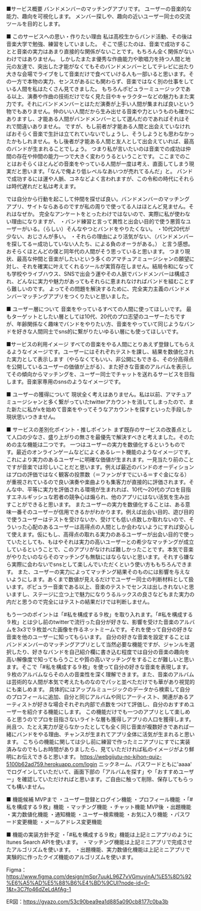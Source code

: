 ■サービス概要
バンドメンバーのマッチングアプリです。
ユーザーの音楽的な能力、趣向を可視化します。
メンバー探しや、趣向の近いユーザー同士の交流ツールを目的とします。


■ このサービスへの思い・作りたい理由
私は高校生からバンド活動、その後は音楽大学で勉強、練習をしていました。
そこで感じたのは、音楽で成功することと音楽の実力はあまり直接的な関係がないことです。もちろん全く関係がないわけではありません。
しかしたまたま優秀な作曲能力や歌唱力を持つ人間と地元の友達で、突出した才能がなくてもそのバンドメンバーとしてテレビに出たり大きな会場でライブをして音楽だけで食べていける人も一部いると思います。その一方で本物の実力、センスがあるにも関わらず、音楽ではなく別の仕事をしている人間を私はたくさん見てきました。
もちろんポピュラーミュージックである以上、演奏や作曲の技術だけでなく見た目やキャラクターなどの魅力もまた実力です。それにバンドメンバーとはただ演奏が上手い人間が集まれば良いという物でもありません。仲のいい人間だから生み出せる音楽や力というものも確かにありますし、才能ある人間がバンドメンバーとして選んだのであればそれはそれで間違いありません。
ですが、もし前者が才能ある人間と出会えていなければおそらく音楽で生計は立てれていないでしょうし、そうしようとも思わなかったかもしれません。もし後者が才能ある人間と友人として出会えていれば、最高のバンドが生まれることでしょう。
つまり私が言いたいのは音楽での成功は仲間の存在や仲間の能力一つで大きく変わりうるということです。
ここまでのことはおそらくほとんどの音楽をやっている人間が一度は考え、直面してしまう現実だと思います。「なんで俺より低レベルなあいつが売れてるんだ」と。
バンドで成功するには運や人脈、コネなどよく言われますが、この令和の時代にそれらは時代遅れだと私は考えます。

では自分から行動を起こして仲間を探せば良い。バンドメンバーのマッチングアプリ、サイトならあるのですが私の周りで使ってる人はほとんど見ません。それはなぜか。
完全なアンケートをとったわけではないので、実際に私が使わない理由になりますが、
・バンド練習と言って異性と出会い目的で使う悪質なユーザーがいる。（らしい）そんなやつとバンドをやりたくない。
・10代20代が少ない、おじさんが多い。
・それらの理由により活気がない、（バンドメンバーを探してる＝成功していない人たち、による負のオーラがある。）
と言う感想。おそらくほとんどの僕と同年代の人間がそう思っていると思います。
つまり現状、最高な仲間と音楽がしたいという多くのアマチュアミュージシャンの願望に対し、それを確実に叶えてくれるツールが実質存在しません。結局令和になっても学校やライブハウス、SNSで出会う運やその人脈でバンドメンバーは構成され、どんなに実力や魅力があってもそれらに恵まれなければバンドを組むことすら難しいのです。
よってその問題を解決するために、完全実力主義のバンドメンバーマッチングアプリをつくりたいと思いました。


■ ユーザー層について
音楽をやっているすべての人間に使ってほしいです。
最もターゲットとしたい層としては10代、20代のプロ志望のユーザーたちですが、年齢関係なく趣味でバンドをやりたい方、音楽をやっていて同じようなバンドを好きな人間同士でsns的に繋がりたいゆるい層にも使ってほしいです。


■サービスの利用イメージ
すべての音楽をやる人間にとりあえず登録してもらえるようなイメージです。ユーザーにはそれぞれテストを課し、結果を数値化された実力として表示します（やらなくてもいい、非公開にもできる、その分高得点を公開しているユーザーの価値が上がる）、また好きな音楽のアルバムを表示してその傾向からマッチングを、ユーザー同士でチャットを送れるサービスを目指します。音楽家専用のsnsのようなイメージです。


■ ユーザーの獲得について
現状全く考えはありません。私は以前、アマチュアミュージシャンと多く繋がっていたtwitterアカウントを消してしまったので、また新たに私がxを始めて音楽をやってそうなアカウントを探すといった手段しか現状思いつきません。


■ サービスの差別化ポイント・推しポイント
まず既存のサービスの改善点として人口の少なさ、盛り上がりの無さを最優先で解決すべきと考えました。そのための主な機能は二つです。
一つはユーザーの実力を数値化するというものです。最近のオンラインゲームなどによくあるレート機能のようなイメージです。
これにより実力のあるユーザーに明確な価値が生まれます。一見当たり前のことですが音楽では珍しいことだと思います。例えば最近のバンドのオーディションはプロの評価ではなく観客の投票数（＝ファンがすでにいる＝すぐ金になる）が重視されているので良い演奏や楽曲よりも集客力が直接的に評価されます。そんな中、平等に実力を評価される環境が生まれれば、10代〜20代のプロを目指すエネルギッシュな若者の競争心は煽られ、他のアプリにはない活気を生み出すことができると思います。
またユーザーの実力を数値化することは、ある意味一番そのユーザーが信用できるかがわかります。例えば出会い目的、遊び目的で使うユーザーはテストを受けないか、受けても低い点数しか取れないので、そういった心配のあるユーザーは高得点の人間としか会わないようにすれば安心して使えます。仮にもし、高得点の取れる実力のあるユーザーが出会い目的で使っていたとしても、もはやそれは実力の高いユーザーとの希少なマッチングが成立しているということで、このアプリがなければ難しかったことです。本気で音楽がやりたいのならそのマッチングも無駄にはならないと思います。それすら嫌なら実際に会わないでsnsとして楽しんでいただくという使い方ももちろんできます。
また、ユーザーの実力によってマッチング結果そのものには影響を与えないようにします。あくまで数値が見えるだけでユーザー同士の判断材料として扱います。ポピュラー音楽である以上、音楽のテストでセンスは出しきれないと思いますし、ステージに立つ上で魅力になりうるルックスの良さなどもまた実力の内だと思うので完全にはテストの結果だけでは判断しません。

もう一つのポイントは「#私を構成する９枚」を取り入れます。「#私を構成する９枚」とは少し前のtwitterで流行った自分が好きな、影響を受けた音楽のアルバムを3x3で９枚並べた画像を作るネットミームです。それを使って自分の好きな音楽を他のユーザーに知ってもらいます。
自分の好きな音楽を設定することはバンドメンバーのマッチングアプリとして当然必要な機能ですが、ジャンルを選択したり、好きなバンドを自己紹介欄に書き込む程度では自分の音楽の趣向を高い解像度で知ってもらうことや質の高いマッチングをすることが難しいと思います。そこで「#私を構成する９枚」を使って自分の好きな音楽を表現します。９枚のアルバムならその人の音楽性を深く理解できます。また、音楽のアルバムは芸術的な人間が本気で考えたものなのでパッと並べただけでも華があり視覚的にも楽しめます。
具体的にはアップルミュージックのデータから検索して自分のプロフィールに追加、自分と同じアルバムや同じアーティスト、関連があるアーティストが好きな場合それぞれ内部で点数をつけて評価し、自分のおすすめユーザーを紹介する機能にします。
この機能だけでも一つのアプリとして楽しめると思うのでプロを目指さないライトな層も獲得しアプリの人口を獲得します。尚且つ、たとえ実力が足らなかったとしても全く同じ音楽が複数好きであれば一緒にバンドをやる理由、チャンスが生まれてアプリ全体に活気が生まれると思います。
こちらの機能に関しては少し前に練習で作ったミニアプリにすでに実装済みなのでもしお時間がありましたら、見ていただければ私のイメージがより鮮明にお伝えできると思います。
https://webgijutu-no-kihon-quiz-5100b62ad759.herokuapp.com/login
ニックネーム、パスワードともに'aaaa'
でログインしていただいて、画面下部の「アルバムを探す」や「おすすめユーザー」を確認していただければと思います。ご自由に触って削除、保存してもらっても構いません。


■ 機能候補
MVPまで
・ユーザー登録とログイン機能
・プロフィール機能
・「#私を構成する９枚」機能
・マッチング機能
・チャット機能
MVP後
・出題機能
・実力数値化機能
・通知機能
・ユーザー検索機能
・お気に入り機能
・パスワード変更機能
・メールアドレス変更機能



■ 機能の実装方針予定
・「#私を構成する９枚」機能は上記ミニアプリのようにItunes Search APIを使います。
・マッチング機能は上記ミニアプリで完成させたアルゴリズムを使います。
・出題機能、実力数値化機能は上記ミニアプリで実験的に作ったクイズ機能のアルゴリズムを使います。

Figma：https://www.figma.com/design/mSpr7uukL96Z7vVGmuyinA/%E5%8D%92%E6%A5%AD%E5%88%B6%E4%BD%9CUI?node-id=0-1&t=3C7fo46dZeLdAfAg-1

ER図：https://gyazo.com/53c90bea9ea1d885a090cb8177c0ba3b